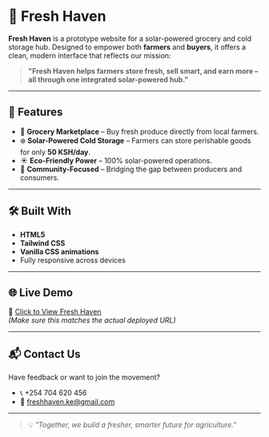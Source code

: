 # 🥬 Fresh Haven

**Fresh Haven** is a prototype website for a solar-powered grocery and cold storage hub. Designed to empower both **farmers** and **buyers**, it offers a clean, modern interface that reflects our mission:

> **"Fresh Haven helps farmers store fresh, sell smart, and earn more – all through one integrated solar-powered hub."**

---

## 🚀 Features

- 🛒 **Grocery Marketplace** – Buy fresh produce directly from local farmers.
- ❄️ **Solar-Powered Cold Storage** – Farmers can store perishable goods for only **50 KSH/day**.
- ☀️ **Eco-Friendly Power** – 100% solar-powered operations.
- 🤝 **Community-Focused** – Bridging the gap between producers and consumers.

---

## 🛠 Built With

- **HTML5**
- **Tailwind CSS**
- **Vanilla CSS animations**
- Fully responsive across devices

---

## 🌐 Live Demo

🔗 [Click to View Fresh Haven](https://machajose.github.io/Fresh-Haven/)  
*(Make sure this matches the actual deployed URL)*

---

## 📬 Contact Us

Have feedback or want to join the movement?

- 📞 +254 704 620 456  
- 📧 [freshhaven.ke@gmail.com](mailto:freshhaven.ke@gmail.com)

---

> 💡 _"Together, we build a fresher, smarter future for agriculture."_
